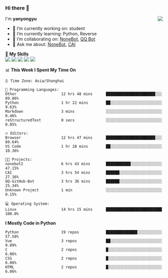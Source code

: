 ### Hi there 👋

<a href="#">
  <img align="right" src="https://github-readme-stats.vercel.app/api?username=yanyongyu&count_private=true&show_icons=true&bg_color=15,f2f7fd,E0EAFC" />
</a>

I'm **yanyongyu**

- 🔭 I’m currently working on: student
- 🌱 I’m currently learning: Python, Reverse
- 👯 I’m collaborating on: [NoneBot](https://github.com/nonebot), [QQ Bot](https://github.com/Mrs4s/go-cqhttp)
- 💬 Ask me about: [NoneBot](https://github.com/nonebot), [CAI](https://github.com/cscs181/CAI)

🌟 **My Skills**  
![](https://img.shields.io/badge/-Python-3e74a2?style=flat-square&logo=Python&logoColor=fff)
![](https://img.shields.io/badge/-Vue-4fc08d?style=flat-square&logo=Vue.js&logoColor=fff)
![](https://img.shields.io/badge/-Node.js-339933?style=flat-square&logo=Node.js&logoColor=fff)
![](https://img.shields.io/badge/-Docker-2496ED?style=flat-square&logo=Docker&logoColor=fff)
![](https://img.shields.io/badge/-Linux-000000?style=flat-square&logo=Linux&logoColor=fff)

<!--START_SECTION:waka-->
📊 **This Week I Spent My Time On** 

```text
⌚︎ Time Zone: Asia/Shanghai

💬 Programming Languages: 
Other                    12 hrs 48 mins      ██████████████████████░░░   89.86% 
Python                   1 hr 22 mins        ██░░░░░░░░░░░░░░░░░░░░░░░   9.63% 
Markdown                 3 mins              ░░░░░░░░░░░░░░░░░░░░░░░░░   0.46% 
reStructuredText         0 secs              ░░░░░░░░░░░░░░░░░░░░░░░░░   0.05%

🔥 Editors: 
Browser                  12 hrs 47 mins      ██████████████████████░░░   89.64% 
VS Code                  1 hr 28 mins        ██░░░░░░░░░░░░░░░░░░░░░░░   10.36%

🐱‍💻 Projects: 
nonebot2                 6 hrs 43 mins       ███████████░░░░░░░░░░░░░░   47.15% 
CAI                      3 hrs 54 mins       ██████░░░░░░░░░░░░░░░░░░░   27.36% 
QQ-GitHub-Bot            3 hrs 36 mins       ██████░░░░░░░░░░░░░░░░░░░   25.34% 
Unknown Project          1 min               ░░░░░░░░░░░░░░░░░░░░░░░░░   0.15%

💻 Operating System: 
Linux                    14 hrs 15 mins      █████████████████████████   100.0%

```

**I Mostly Code in Python** 

```text
Python                   19 repos            ██████████████░░░░░░░░░░░   57.58% 
Vue                      3 repos             ██░░░░░░░░░░░░░░░░░░░░░░░   9.09% 
C                        2 repos             █░░░░░░░░░░░░░░░░░░░░░░░░   6.06% 
CSS                      2 repos             █░░░░░░░░░░░░░░░░░░░░░░░░   6.06% 
HTML                     2 repos             █░░░░░░░░░░░░░░░░░░░░░░░░   6.06%

```



<!--END_SECTION:waka-->
